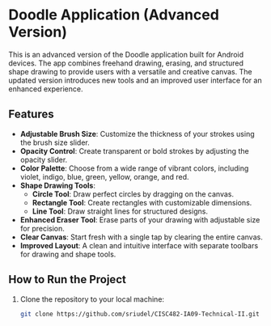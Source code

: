 # Doodle Application (Advanced Version)

This is an advanced version of the Doodle application built for Android devices. The app combines freehand drawing, erasing, and structured shape drawing to provide users with a versatile and creative canvas. The updated version introduces new tools and an improved user interface for an enhanced experience.

## Features

- **Adjustable Brush Size**: Customize the thickness of your strokes using the brush size slider.
- **Opacity Control**: Create transparent or bold strokes by adjusting the opacity slider.
- **Color Palette**: Choose from a wide range of vibrant colors, including violet, indigo, blue, green, yellow, orange, and red.
- **Shape Drawing Tools**:
  - **Circle Tool**: Draw perfect circles by dragging on the canvas.
  - **Rectangle Tool**: Create rectangles with customizable dimensions.
  - **Line Tool**: Draw straight lines for structured designs.
- **Enhanced Eraser Tool**: Erase parts of your drawing with adjustable size for precision.
- **Clear Canvas**: Start fresh with a single tap by clearing the entire canvas.
- **Improved Layout**: A clean and intuitive interface with separate toolbars for drawing and shape tools.

## How to Run the Project

1. Clone the repository to your local machine:
   ```bash
   git clone https://github.com/sriudel/CISC482-IA09-Technical-II.git
  
